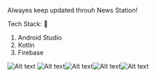Alwayes keep updated throuh News Station!


Tech Stack: 🚀
 1. Android Studio
 2. Kotlin
 3. Firebase

![Alt text](https://github.com/Rjdip-00/News-Station/blob/master/WhatsApp%20Image%202025-09-21%20at%2017.54.31_2c9ff1d3.jpg?raw=true) ![Alt text](https://github.com/Rjdip-00/News-Station/blob/master/Home%20Page%201.jpg?raw=true)![Alt text](https://github.com/Rjdip-00/News-Station/blob/master/Home%20Page%202.jpg?raw=true)![Alt text](https://github.com/Rjdip-00/News-Station/blob/master/Opened%20Msg%201.jpg?raw=true)![Alt text](https://github.com/Rjdip-00/News-Station/blob/master/Opened%20Msg%202.jpg?raw=true)
